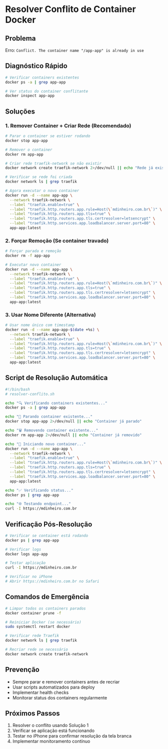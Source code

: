 # Resolver Conflito de Container Docker

## Problema

Erro: `Conflict. The container name "/app-app" is already in use`

## Diagnóstico Rápido

```bash
# Verificar containers existentes
docker ps -a | grep app-app

# Ver status do container conflitante
docker inspect app-app
```

## Soluções

### 1. Remover Container + Criar Rede (Recomendado)

```bash
# Parar o container se estiver rodando
docker stop app-app

# Remover o container
docker rm app-app

# Criar rede traefik-network se não existir
docker network create traefik-network 2>/dev/null || echo "Rede já existe"

# Verificar se rede foi criada
docker network ls | grep traefik

# Agora executar o novo container
docker run -d --name app-app \
  --network traefik-network \
  --label "traefik.enable=true" \
  --label "traefik.http.routers.app.rule=Host(\`mdinheiro.com.br\`)" \
  --label "traefik.http.routers.app.tls=true" \
  --label "traefik.http.routers.app.tls.certresolver=letsencrypt" \
  --label "traefik.http.services.app.loadbalancer.server.port=80" \
  app-app:latest
```

### 2. Forçar Remoção (Se container travado)

```bash
# Forçar parada e remoção
docker rm -f app-app

# Executar novo container
docker run -d --name app-app \
  --network traefik-network \
  --label "traefik.enable=true" \
  --label "traefik.http.routers.app.rule=Host(\`mdinheiro.com.br\`)" \
  --label "traefik.http.routers.app.tls=true" \
  --label "traefik.http.routers.app.tls.certresolver=letsencrypt" \
  --label "traefik.http.services.app.loadbalancer.server.port=80" \
  app-app:latest
```

### 3. Usar Nome Diferente (Alternativa)

```bash
# Usar nome único com timestamp
docker run -d --name app-app-$(date +%s) \
  --network traefik-network \
  --label "traefik.enable=true" \
  --label "traefik.http.routers.app.rule=Host(\`mdinheiro.com.br\`)" \
  --label "traefik.http.routers.app.tls=true" \
  --label "traefik.http.routers.app.tls.certresolver=letsencrypt" \
  --label "traefik.http.services.app.loadbalancer.server.port=80" \
  app-app:latest
```

## Script de Resolução Automática

```bash
#!/bin/bash
# resolver-conflito.sh

echo "🔍 Verificando containers existentes..."
docker ps -a | grep app-app

echo "🛑 Parando container existente..."
docker stop app-app 2>/dev/null || echo "Container já parado"

echo "🗑️ Removendo container existente..."
docker rm app-app 2>/dev/null || echo "Container já removido"

echo "🚀 Iniciando novo container..."
docker run -d --name app-app \
  --network traefik-network \
  --label "traefik.enable=true" \
  --label "traefik.http.routers.app.rule=Host(\`mdinheiro.com.br\`)" \
  --label "traefik.http.routers.app.tls=true" \
  --label "traefik.http.routers.app.tls.certresolver=letsencrypt" \
  --label "traefik.http.services.app.loadbalancer.server.port=80" \
  app-app:latest

echo "✅ Verificando status..."
docker ps | grep app-app

echo "🌐 Testando endpoint..."
curl -I https://mdinheiro.com.br
```

## Verificação Pós-Resolução

```bash
# Verificar se container está rodando
docker ps | grep app-app

# Verificar logs
docker logs app-app

# Testar aplicação
curl -I https://mdinheiro.com.br

# Verificar no iPhone
# Abrir https://mdinheiro.com.br no Safari
```

## Comandos de Emergência

```bash
# Limpar todos os containers parados
docker container prune -f

# Reiniciar Docker (se necessário)
sudo systemctl restart docker

# Verificar rede Traefik
docker network ls | grep traefik

# Recriar rede se necessário
docker network create traefik-network
```

## Prevenção

- Sempre parar e remover containers antes de recriar
- Usar scripts automatizados para deploy
- Implementar health checks
- Monitorar status dos containers regularmente

## Próximos Passos

1. Resolver o conflito usando Solução 1
2. Verificar se aplicação está funcionando
3. Testar no iPhone para confirmar resolução da tela branca
4. Implementar monitoramento contínuo
